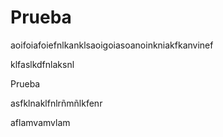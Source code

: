 # Prueba

aoifoiafoiefnlkanklsaoigoiasoanoinkniakfkanvinef


klfaslkdfnlaksnl


Prueba


asfklnaklfnlrñmñlkfenr



aflamvamvlam